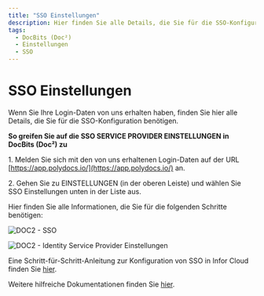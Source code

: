 ```yaml
---
title: "SSO Einstellungen"
description: Hier finden Sie alle Details, die Sie für die SSO-Konfiguration benötigen. Von der benötigten Entity ID, SSO-URL bis zum Zertifikat.
tags:
  - DocBits (Doc²)
  - Einstellungen
  - SSO
---
```

# SSO Einstellungen

Wenn Sie Ihre Login-Daten von uns erhalten haben, finden Sie hier alle Details, die Sie für die SSO-Konfiguration benötigen.

**So greifen Sie auf die SSO SERVICE PROVIDER EINSTELLUNGEN in DocBits (Doc²) zu**

1\. Melden Sie sich mit den von uns erhaltenen Login-Daten auf der URL [https://app.polydocs.io/](https://app.polydocs.io/) an.

2\. Gehen Sie zu EINSTELLUNGEN (in der oberen Leiste) und wählen Sie SSO Einstellungen unten in der Liste aus.

Hier finden Sie alle Informationen, die Sie für die folgenden Schritte benötigen:

![DOC2 - SSO](/_images/docbits/DOC2_SSO-Service-Provider-Settings_DE-1024x508.png "SSO Service Provider Einstellungen")

![DOC2 - Identity Service Provider Einstellungen](/_images/docbits/DOC2_Identity-Service-Provider-Settings_DE-1024x319.png "Identity Service Provider Einstellungen")

Eine Schritt-für-Schritt-Anleitung zur Konfiguration von SSO in Infor Cloud finden Sie [hier](/docbits/doc2-with-infor/configuring-sso-in-cloud/).

Weitere hilfreiche Dokumentationen finden Sie [hier](/docbits/sso/).